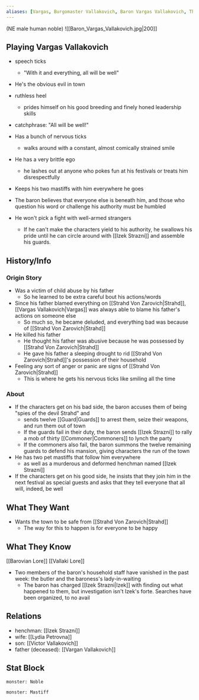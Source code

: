 ```yaml
---
aliases: [Vargas, Burgomaster Vallakovich, Baron Vargas Vallakovich, The Baron, The Burgomaster, Baron Vallakovich]
---
```

(NE male human noble)
![[Baron_Vargas_Vallakovich.jpg|200]]
## Playing Vargas Vallakovich
- speech ticks
	- "With it and everything, all will be well"
- He's the obvious evil in town
- ruthless heel
	- prides himself on his good breeding and finely honed leadership skills
- catchphrase: "All will be well!"
- Has a bunch of nervous ticks
	- walks around with a constant, almost comically strained smile
- He has a very brittle ego
	- he lashes out at anyone who pokes fun at his festivals or treats him disrespectfully
- Keeps his two mastiffs with him everywhere he goes
- The baron believes that everyone else is beneath him, and those who question his word or challenge his authority must be humbled

- He won't pick a fight with well-armed strangers
	- If he can't make the characters yield to his authority, he swallows his pride until he can circle around with [[Izek Strazni]] and assemble his guards.

## History/Info
### Origin Story
- Was a victim of child abuse by his father
	- So he learned to be extra careful bout his actions/words
- Since his father blamed everything on [[Strahd Von Zarovich|Strahd]], [[Vargas Vallakovich|Vargas]] was always able to blame his father's actions on someone else
	- So much so, he became deluded, and everything bad was because of [[Strahd Von Zarovich|Strahd]]
- He killed his father
	- He thought his father was abusive because he was possessed by [[Strahd Von Zarovich|Strahd]]
	- He gave his father a sleeping drought to rid [[Strahd Von Zarovich|Strahd]]'s possession of their household
- Feeling any sort of anger or panic are signs of [[Strahd Von Zarovich|Strahd]]
	- This is where he gets his nervous ticks like smiling all the time

### About
- If the characters get on his bad side, the baron accuses them of being "spies of the devil Strahd" and
	- sends twelve [[Guard|Guards]] to arrest them, seize their weapons, and run them out of town
	- If the guards fail in their duty, the baron sends [[Izek Strazni]] to rally a mob of thirty [[Commoner|Commoners]] to lynch the party
	- If the commoners also fail, the baron summons the twelve remaining guards to defend his mansion, giving characters the run of the town
- He has two pet mastiffs that follow him everywhere
	- as well as a murderous and deformed henchman named [[Izek Strazni]]
- If the characters get on his good side, he insists that they join him in the next festival as special guests and asks that they tell everyone that all will, indeed, be well
 
## What They Want
- Wants the town to be safe from [[Strahd Von Zarovich|Strahd]]
	- The way for this to happen is for everyone to be happy

## What They Know
[[Barovian Lore]]
[[Vallaki Lore]]
- Two members of the baron's household staff have vanished in the past week: the butler and the baroness's lady-in-waiting
	- The baron has charged [[Izek Strazni|Izek]] with finding out what happened to them, but investigation isn't Izek's forte. Searches have been organized, to no avail

## Relations
- henchman: [[Izek Strazni]]
- wife: [[Lydia Petrovna]]
- son: [[Victor Vallakovich]]
- father (deceased): [[Vargan Vallakovich]]

## Stat Block

```statblock
monster: Noble
```

```statblock
monster: Mastiff
```
```dataviewjs
```
